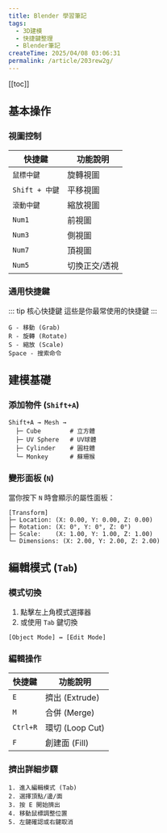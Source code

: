 ```yaml
---
title: Blender 學習筆記
tags:
  - 3D建模
  - 快捷鍵整理
  - Blender筆記
createTime: 2025/04/08 03:06:31
permalink: /article/203rew2g/
---
```


[[toc]]

## 基本操作

### 視圖控制

| 快捷鍵         | 功能說明      |
|----------------|---------------|
| `鼠標中鍵`     | 旋轉視圖      |
| `Shift + 中鍵` | 平移視圖      |
| `滾動中鍵`     | 縮放視圖      |
| `Num1`         | 前視圖        |
| `Num3`         | 側視圖        |
| `Num7`         | 頂視圖        |
| `Num5`         | 切換正交/透視 |

### 通用快捷鍵

::: tip 核心快捷鍵
這些是你最常使用的快捷鍵
:::

```blender:no-line-numbers
G - 移動 (Grab)
R - 旋轉 (Rotate)
S - 縮放 (Scale)
Space - 搜索命令
```

## 建模基礎

### 添加物件 (`Shift+A`)

```blender:no-line-numbers
Shift+A → Mesh → 
  ├─ Cube        # 立方體
  ├─ UV Sphere   # UV球體
  ├─ Cylinder    # 圓柱體
  └─ Monkey      # 蘇珊猴
```

### 變形面板 (`N`)

當你按下 `N` 時會顯示的屬性面板：

```blender:no-line-numbers
[Transform]
├─ Location: (X: 0.00, Y: 0.00, Z: 0.00)
├─ Rotation: (X: 0°, Y: 0°, Z: 0°)
├─ Scale:    (X: 1.00, Y: 1.00, Z: 1.00)
└─ Dimensions: (X: 2.00, Y: 2.00, Z: 2.00)
```

## 編輯模式 (`Tab`)

### 模式切換

1. 點擊左上角模式選擇器
2. 或使用 `Tab` 鍵切換

```blender:no-line-numbers
[Object Mode] ↔ [Edit Mode]
```

### 編輯操作

|快捷鍵  |功能說明       |
|--------|---------------|
|`E`     |擠出 (Extrude) |
|`M`     |合併 (Merge)   |
|`Ctrl+R`|環切 (Loop Cut)|
|`F`     |創建面 (Fill)  |

### 擠出詳細步驟

```blender:no-line-numbers
1. 進入編輯模式 (Tab)
2. 選擇頂點/邊/面
3. 按 E 開始擠出
4. 移動鼠標調整位置
5. 左鍵確認或右鍵取消
```


